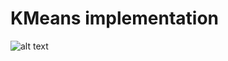 # KMeans implementation
![alt text](https://github.com/NoTody/Machine-Learning-from-Scratch/blob/main/Linear-Discriminant-Analysis/KMeans_derivation.png?raw=true)
